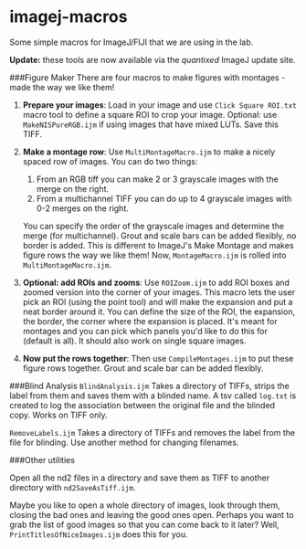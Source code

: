 # imagej-macros
Some simple macros for ImageJ/FIJI that we are using in the lab.

**Update:** these tools are now available via the *quantixed* ImageJ update site. 

###Figure Maker
There are four macros to make figures with montages - made the way we like them!

1. **Prepare your images**: Load in your image and use `Click Square ROI.txt` macro tool to define a square ROI to crop your image. Optional: use `MakeNISPureRGB.ijm` if using images that have mixed LUTs. Save this TIFF.

2. **Make a montage row**: Use `MultiMontageMacro.ijm` to make a nicely spaced row of images. You can do two things:

	1. From an RGB tiff you can make 2 or 3 grayscale images with the merge on the right.
	2. From a multichannel TIFF you can do up to 4 grayscale images with 0-2 merges on the right.

	You can specify the order of the grayscale images and determine the merge (for multichannel). Grout and scale bars can be added flexibly, no border is added. This is different to ImageJ's Make Montage and makes figure rows the way we like them! Now, `MontageMacro.ijm` is rolled into `MultiMontageMacro.ijm`.

3. **Optional: add ROIs and zooms**: Use `ROIZoom.ijm` to add ROI boxes and zoomed version into the corner of your images. This macro lets the user pick an ROI (using the point tool) and will make the expansion and put a neat border around it. You can define the size of the ROI, the expansion, the border, the corner where the expansion is placed. It's meant for montages and you can pick which panels you'd like to do this for (default is all). It should also work on single square images.

4. **Now put the rows together**: Then use `CompileMontages.ijm` to put these figure rows together. Grout and scale bar can be added flexibly.

###Blind Analysis
`BlindAnalysis.ijm` Takes a directory of TIFFs, strips the label from them and saves them with a blinded name. A tsv called `log.txt` is created to log the association between the original file and the blinded copy. Works on TIFF only.

`RemoveLabels.ijm` Takes a directory of TIFFs and removes the label from the file for blinding. Use another method for changing filenames.

###Other utilities

Open all the nd2 files in a directory and save them as TIFF to another directory with `nd2SaveAsTiff.ijm`.

Maybe you like to open a whole directory of images, look through them, closing the bad ones and leaving the good ones open. Perhaps you want to grab the list of good images so that you can come back to it later? Well, `PrintTitlesOfNiceImages.ijm` does this for you.

